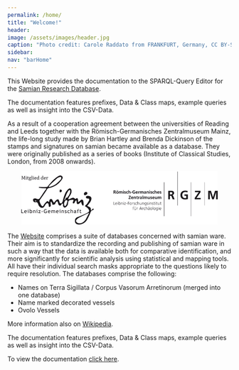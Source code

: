 ```yaml
---
permalink: /home/
title: "Welcome!"
header:
image: /assets/images/header.jpg
caption: "Photo credit: Carole Raddato from FRANKFURT, Germany, CC BY-SA 2.0, via [**Wikimedia Commons**](https://commons.wikimedia.org/wiki/File:Terra_sigillata,_Gallo-Roman_Museum_of_Tongeren,_Belgium_(27032316984).jpg)"
sidebar:
nav: "barHome"
---
```


<p>This Website provides the documentation to the SPARQL-Query Editor for the <a href="https://www1.rgzm.de/samian/home/frames.htm">Samian Research Database</a>.</p>
<p>The documentation features prefixes, Data & Class maps, example queries as well as insight into the CSV-Data.</p>

<p>As a result of a cooperation agreement between the universities of Reading and Leeds together with the Römisch-Germanisches Zentralmuseum Mainz, the life-long study made by Brian Hartley and Brenda Dickinson of the stamps and signatures on
    samian became available as a database. They were originally published as a series of books (Institute of Classical Studies, London, from 2008 onwards).
</p>

<p>
    <center><img src="https://github.com/RGZM/samian-lod/raw/main/assets/images/leibniz_rgzm_logo.png" style="height:120px;"></center>
</p>

<p>
    The <a href="https://www.rgzm.de/samian" target="_blank">Website</a> comprises a suite of databases concerned with samian ware. Their aim is to standardize the recording and publishing of samian ware in such a way that the data is available both
    for comparative identification, and more significantly for scientific analysis using statistical and mapping tools. All have their individual search masks appropriate to the questions likely to require resolution. The databases comprise the
    following:
    <br>
    <ul>
        <li>Names on Terra Sigillata / Corpus Vasorum Arretinorum (merged into one database)</li>
        <li>Name marked decorated vessels</li>
        <li>Ovolo Vessels</li>
    </ul>
</p>
<p>More information also on <a href="https://de.wikipedia.org/wiki/Samian_Research" target="_blank">Wikipedia</a>.</p>
<p>The documentation features prefixes, Data & Class maps, example queries as well as insight into the CSV-Data.</p>
<p>To view the documentation <a href="https://rgzm.github.io/samian-lod/doc/">click here</a>.</p>
